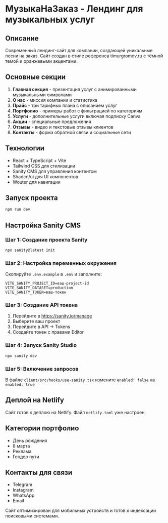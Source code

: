 # МузыкаНаЗаказ - Лендинг для музыкальных услуг

## Описание

Современный лендинг-сайт для компании, создающей уникальные песни на заказ. Сайт создан в стиле референса timurgromov.ru с тёмной темой и оранжевыми акцентами.

## Основные секции

1. **Главная секция** - презентация услуг с анимированными музыкальными символами
2. **О нас** - миссия компании и статистика
3. **Прайс** - три тарифных плана с описанием услуг
4. **Портфолио** - примеры работ с фильтрацией по категориям
5. **Услуги** - дополнительные услуги включая подписку Canva
6. **Акции** - специальные предложения
7. **Отзывы** - видео и текстовые отзывы клиентов
8. **Контакты** - форма обратной связи и социальные сети

## Технологии

- React + TypeScript + Vite
- Tailwind CSS для стилизации
- Sanity CMS для управления контентом
- Shadcn/ui для UI компонентов
- Wouter для навигации

## Запуск проекта

```bash
npm run dev
```

## Настройка Sanity CMS

### Шаг 1: Создание проекта Sanity
```bash
npx sanity@latest init
```

### Шаг 2: Настройка переменных окружения
Скопируйте `.env.example` в `.env` и заполните:
```
VITE_SANITY_PROJECT_ID=ваш-project-id
VITE_SANITY_DATASET=production
VITE_SANITY_TOKEN=ваш-токен
```

### Шаг 3: Создание API токена
1. Перейдите в https://sanity.io/manage
2. Выберите ваш проект
3. Перейдите в API → Tokens
4. Создайте токен с правами Editor

### Шаг 4: Запуск Sanity Studio
```bash
npx sanity dev
```

### Шаг 5: Включение запросов
В файле `client/src/hooks/use-sanity.tsx` измените `enabled: false` на `enabled: true`

## Деплой на Netlify

Сайт готов к деплою на Netlify. Файл `netlify.toml` уже настроен.

## Категории портфолио

- День рождения
- 8 марта  
- Реклама
- Гендер пути

## Контакты для связи

- Telegram
- Instagram
- WhatsApp
- Email

Сайт оптимизирован для мобильных устройств и готов к индексации поисковыми системами.